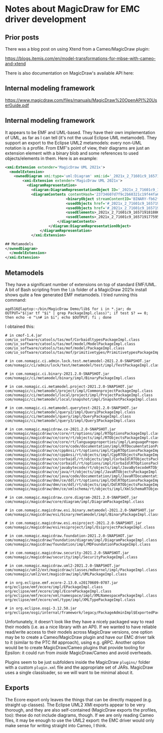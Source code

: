 # Notes about MagicDraw for EMC driver development

## Prior posts

There was a blog post on using Xtend from a Cameo/MagicDraw plugin:

https://blogs.itemis.com/en/model-transformations-for-mbse-with-cameo-and-xtend

There is also documentation on MagicDraw's available API here:

## Internal modeling framework

https://www.magicdraw.com/files/manuals/MagicDraw%20OpenAPI%20UserGuide.pdf

## Internal modeling framework

It appears to be EMF and UML-based. They have their own implementation of UML, as far as I can tell (it's not the usual Eclipse UML metamodel).
They support an export to the Eclipse UML2 metamodels: every non-UML notation is a profile.
From EMF's point of view, their diagrams are just an extension element with a binary blob and some references to used objects/elements in them.
Here is an example:

```xml
<xmi:Extension extender='MagicDraw UML 2021x'>
  <modelExtension>
    <ownedDiagram xmi:type='uml:Diagram' xmi:id='_2021x_2_71601c9_1657191772600_850662_1272' name='Model' visibility='public' ownerOfDiagram='eee_1045467100313_135436_1'>
	    <xmi:Extension extender='MagicDraw UML 2021x'>
	      <diagramRepresentation>
	        <diagram:DiagramRepresentationObject ID='_2021x_2_71601c9_1657191772690_384006_1288' initialFrameSizeSet='true' requiredFeature=';UML_Standard_Profile.mdzip^UML_FEATURE~~' type='Class Diagram' umlType='Class Diagram' xmi:id='_9xjeMP3bEeyOYORq5j6epA' xmi:version='2.0' xmlns:binary='http://www.nomagic.com/ns/cameo/client/binary/1.0' xmlns:diagram='http://www.nomagic.com/ns/magicdraw/core/diagram/1.0' xmlns:xmi='http://www.omg.org/XMI' xmlns:xsi='http://www.w3.org/2001/XMLSchema-instance'>
            <diagramContents contentHash='23734607d7f9c2b60321c19f44fa65d02796d33c' exporterName='MagicDraw UML' exporterVersion='2021x' xmi:id='_9xjeMf3bEeyOYORq5j6epA'>
							<binaryObject streamContentID='BINARY-fb62fcc5-4dbf-49e9-9c6d-2d19f85e4648' xmi:id='_9xkFQP3bEeyOYORq5j6epA' xsi:type='binary:StreamIdentityBinaryObject'/>
							<usedObjects href='#_2021x_2_71601c9_1657191856569_741391_1411'/>
							<usedObjects href='#_2021x_2_71601c9_1657191825569_380834_1403'/>
							<usedElements>_2021x_2_71601c9_1657191818863_173481_1394</usedElements>
							<usedElements>_2021x_2_71601c9_1657191775958_126901_1301</usedElements>
						</diagramContents>
					</diagram:DiagramRepresentationObject>
				</diagramRepresentation>
			</xmi:Extension>

## Metamodels
</ownedDiagram>
  </modelExtension>
</xmi:Extension>
```

## Metamodels

They have a significant number of extensions on top of standard EMF/UML.
A bit of Bash scripting from the `lib` folder of a MagicDraw 2021x install shows quite a few generated EMF metamodels.
I tried running this command:

```shell
agd516@laptop:~/bin/MagicDraw Demo/lib$ for i in *.jar; do OUTPUT="$(jar tf "$i" | grep PackageImpl.class)"; if test $? == 0; then echo -e "\n# in $i"; echo $OUTPUT; fi ; done
```

I obtained this:

```text
# in cmof-1.4.jar
com/io_software/catools/tas/mof/CorbaidltypesPackageImpl.class com/io_software/catools/tas/mof/model/ModelPackageImpl.class com/io_software/catools/tas/mof/model/PackageImpl.class com/io_software/catools/tas/mof/primitivetypes/PrimitivetypesPackageImpl.class

# in com.nomagic.ci.admin.lock.test.metamodel-2021.2.0-SNAPSHOT.jar
com/nomagic/ci/admin/lock/test/metamodel/test/impl/TestPackageImpl.class

# in com.nomagic.ci.binary-2021.2.0-SNAPSHOT.jar
com/nomagic/ci/metamodel/binary/impl/BinaryPackageImpl.class

# in com.nomagic.ci.metamodel.project-2021.2.0-SNAPSHOT.jar
com/nomagic/ci/metamodel/project/impl/CommonprojectPackageImpl.class com/nomagic/ci/metamodel/local/project/impl/ProjectPackageImpl.class com/nomagic/ci/metamodel/local/snapshot/impl/SnapshotPackageImpl.class

# in com.nomagic.ci.metamodel.querytest-2021.2.0-SNAPSHOT.jar
com/nomagic/ci/metamodel/query2/impl/Query2PackageImpl.class com/nomagic/ci/metamodel/query/impl/QueryPackageImpl.class com/nomagic/ci/metamodel/query3/impl/Query3PackageImpl.class

# in com.nomagic.magicdraw.ce-2021.2.0-SNAPSHOT.jar
com/nomagic/magicdraw/ce/core/rt/options/impl/RTOptionsPackageImpl.class com/nomagic/magicdraw/ce/core/rt/objects/impl/RTObjectsPackageImpl.class com/nomagic/magicdraw/ce/core/rt/languageproperties/impl/LanguagePropertiesPackageImpl.class com/nomagic/magicdraw/ce/core/code/documentation/impl/RTDocumentationPackageImpl.class com/nomagic/magicdraw/ce/cppAnsi/rt/options/impl/CppRTOptionsPackageImpl.class com/nomagic/magicdraw/ce/cppAnsi/rt/objects/impl/CppRTObjectsPackageImpl.class com/nomagic/magicdraw/ce/corbaidl/rt/objects/impl/CorbaIdlRTObjectsPackageImpl.class com/nomagic/magicdraw/ce/corbaidl/rt/options/impl/CorbaIdlRTOptionsPackageImpl.class com/nomagic/magicdraw/ce/javabytecode/rt/objects/impl/JavaBytecodeRTObjectsPackageImpl.class com/nomagic/magicdraw/ce/java/rt/objects/impl/JavaRTObjectsPackageImpl.class com/nomagic/magicdraw/ce/java/code/documentation/impl/JavaRTDocumentationPackageImpl.class com/nomagic/magicdraw/dmn/ce/ddl/rt/options/impl/DdlRTOptionsPackageImpl.class com/nomagic/magicdraw/dmn/ce/ddl/rt/objects/impl/DdlRTObjectsPackageImpl.class com/nomagic/magicdraw/dmn/ce/xmlschema/rt/objects/impl/XmlSchemaRTObjectsPackageImpl.class

# in com.nomagic.magicdraw.core.diagram-2021.2.0-SNAPSHOT.jar
com/nomagic/magicdraw/core/diagram/impl/DiagramPackageImpl.class

# in com.nomagic.magicdraw.esi.binary.metamodel-2021.2.0-SNAPSHOT.jar
com/nomagic/magicdraw/esi/binary/metamodel/impl/BinaryPackageImpl.class

# in com.nomagic.magicdraw.esi.esiproject-2021.2.0-SNAPSHOT.jar
com/nomagic/magicdraw/esi/esiproject/impl/EsiprojectPackageImpl.class

# in com.nomagic.magicdraw.foundation-2021.2.0-SNAPSHOT.jar
com/nomagic/magicdraw/foundation/diagram/impl/DiagramPackageImpl.class com/nomagic/magicdraw/foundation/impl/MDFoundationPackageImpl.class

# in com.nomagic.magicdraw.security-2021.2.0-SNAPSHOT.jar
com/nomagic/magicdraw/security/impl/SecurityPackageImpl.class

# in com.nomagic.magicdraw.uml2-2021.2.0-SNAPSHOT.jar
com/nomagic/uml2/ext/magicdraw/classes/mdkernel/impl/PackageImpl.class com/nomagic/uml2/ext/magicdraw/impl/UMLPackageImpl.class

# in org.eclipse.emf.ecore-2.13.0.v20170609-0707.jar
org/eclipse/emf/ecore/impl/EPackageImpl.class org/eclipse/emf/ecore/impl/EcorePackageImpl.class org/eclipse/emf/ecore/xml/namespace/impl/XMLNamespacePackageImpl.class org/eclipse/emf/ecore/xml/type/impl/XMLTypePackageImpl.class

# in org.eclipse.osgi-3.12.50.jar
org/eclipse/osgi/internal/framework/legacy/PackageAdminImpl$ExportedPackageImpl.class
```

Unfortunately, it doesn't look like they have a nicely packaged way to read their models (i.e. as a nice library with an API).
If we wanted to have reliable read/write access to their models across MagicDraw versions, one option may be to create a Cameo/MagicDraw plugin and have our EMC driver talk to it (similar to the PTC IM approach), using e.g. gRPC.
Another option would be to create MagicDraw/Cameo plugins that provide tooling for Epsilon: it could run from *inside* MagicDraw/Cameo and avoid overheads.

Plugins seem to be just subfolders inside the MagicDraw `plugins/` folder with a custom `plugin.xml` file and the appropriate set of JARs.
MagicDraw uses a single classloader, so we will want to be minimal about it.

## Exports

The Ecore export only leaves the things that can be directly mapped (e.g. straight up classes).
The Eclipse UML2 XMI exports appear to be very thorough, and they are also self-contained (MagicDraw exports the profiles, too): these do not include diagrams, though.
If we are only reading Cameo files, it may be enough to use the UML2 export: the EMC driver would only make sense for writing straight into Cameo, I think.
